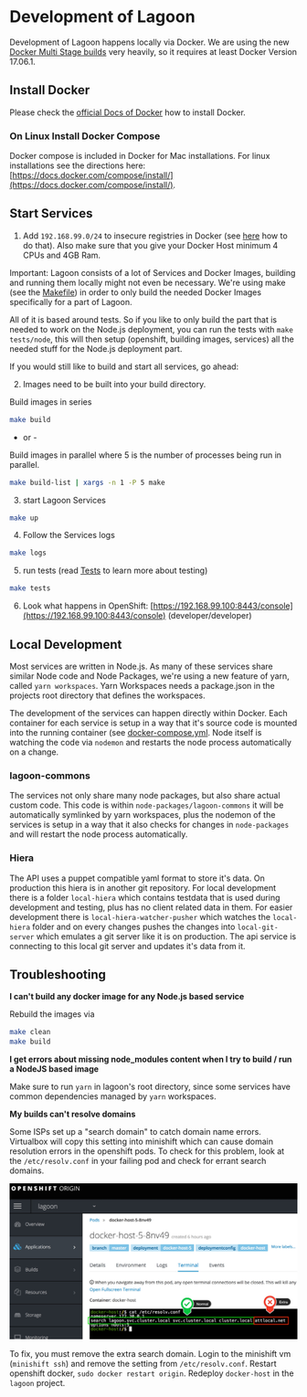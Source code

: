 # Development of Lagoon

Development of Lagoon happens locally via Docker. We are using the new [Docker Multi Stage builds](https://docs.docker.com/engine/userguide/eng-image/multistage-build/) very heavily, so it requires at least Docker Version 17.06.1.

## Install Docker

Please check the [official Docs of Docker](https://docs.docker.com/engine/installation/) how to install Docker.

### On Linux Install Docker Compose

Docker compose is included in Docker for Mac installations.  For linux installations see the directions here: [https://docs.docker.com/compose/install/](https://docs.docker.com/compose/install/).

## Start Services

1. Add `192.168.99.0/24` to insecure registries in Docker (see [here](https://docs.docker.com/registry/insecure/) how to do that). Also make sure that you give your Docker Host minimum 4 CPUs and 4GB Ram.


Important: Lagoon consists of a lot of Services and Docker Images, building and running them locally might not even be necessary.
We're using make (see the [Makefile](https://github.com/amazeeio/lagoon/blob/master/Makefile)) in order to only build the needed Docker Images specifically for a part of Lagoon.

All of it is based around tests. So if you like to only build the part that is needed to work on the Node.js deployment, you can run the tests with `make tests/node`, this will then setup (openshift, building images, services) all the needed stuff for the Node.js deployment part.

If you would still like to build and start all services, go ahead:

2. Images need to be built into your build directory.

Build images in series

```sh
make build
```

- or -

Build images in parallel where 5 is the number of processes being run in parallel.
```sh
make build-list | xargs -n 1 -P 5 make
```

3. start Lagoon Services

```sh
make up
```

4. Follow the Services logs

```sh
make logs
```

5. run tests (read [Tests](tests.md) to learn more about testing)
```sh
make tests
```

6. Look what happens in OpenShift: [https://192.168.99.100:8443/console](https://192.168.99.100:8443/console) (developer/developer)

## Local Development

Most services are written in Node.js. As many of these services share similar Node code and Node Packages, we're using a new feature of yarn, called `yarn workspaces`. Yarn Workspaces needs a package.json in the projects root directory that defines the workspaces.

The development of the services can happen directly within Docker. Each container for each service is setup in a way that it's source code is mounted into the running container (see [docker-compose.yml](../using_lagoon/docker-compose_yml.md). Node itself is watching the code via `nodemon` and restarts the node process automatically on a change.

### lagoon-commons

The services not only share many node packages, but also share actual custom code. This code is within `node-packages/lagoon-commons` it will be automatically symlinked by yarn workspaces, plus the nodemon of the services is setup in a way that it also checks for changes in `node-packages` and will restart the node process automatically.

### Hiera

The API uses a puppet compatible yaml format to store it's data. On production this hiera is in another git repository. For local development there is a folder `local-hiera` which contains testdata that is used during development and testing, plus has no client related data in them. For easier development there is `local-hiera-watcher-pusher` which watches the `local-hiera` folder and on every changes pushes the changes into `local-git-server` which emulates a git server like it is on production. The api service is connecting to this local git server and updates it's data from it.

## Troubleshooting

**I can't build any docker image for any Node.js based service**

Rebuild the images via

```sh
make clean
make build
```

**I get errors about missing node_modules content when I try to build / run a NodeJS based image**

Make sure to run `yarn` in lagoon's root directory, since some services have common dependencies managed by `yarn` workspaces.

**My builds can't resolve domains**

Some ISPs set up a "search domain" to catch domain name errors. Virtualbox will copy this setting
into minishift which can cause domain resolution errors in the openshift pods. To check for this
problem, look at the `/etc/resolv.conf` in your failing pod and check for errant search domains.

![OpenShift pod resolver settings](../images/pod_search_domains.jpg)

To fix, you must remove the extra search domain. Login to the minishift vm (`minishift ssh`) and
remove the setting from `/etc/resolv.conf`. Restart openshift docker, `sudo docker restart origin`.
Redeploy `docker-host` in the `lagoon` project.
